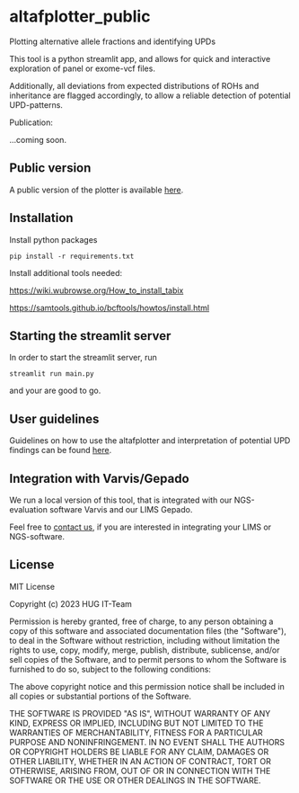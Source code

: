 # altafplotter_public

Plotting alternative allele fractions and identifying UPDs

This tool is a python streamlit app, and allows for quick and interactive exploration of panel or exome-vcf files.

Additionally, all deviations from expected distributions of ROHs and inheritance are flagged accordingly, to allow a reliable detection of potential UPD-patterns.

Publication:

...coming soon.

## Public version

A public version of the plotter is available [here](https://altafplotter.uni-leipzig.de/).

## Installation

Install python packages

`pip install -r requirements.txt`

Install additional tools needed:

https://wiki.wubrowse.org/How_to_install_tabix

https://samtools.github.io/bcftools/howtos/install.html

## Starting the streamlit server

In order to start the streamlit server, run

```
streamlit run main.py
```

and your are good to go.

## User guidelines

Guidelines on how to use the altafplotter and interpretation of potential UPD findings can be found [here](https://github.com/maxmilianr/altafplotter_public/blob/main/user_guideline/user_guideline.md).

## Integration with Varvis/Gepado

We run a local version of this tool, that is integrated with our NGS-evaluation software Varvis and our LIMS Gepado.

Feel free to [contact us](mailto:hug-ito@medizin.uni-leipzig.de), if you are interested in integrating your LIMS or NGS-software.

## License

MIT License

Copyright (c) 2023 HUG IT-Team

Permission is hereby granted, free of charge, to any person obtaining a copy
of this software and associated documentation files (the "Software"), to deal
in the Software without restriction, including without limitation the rights
to use, copy, modify, merge, publish, distribute, sublicense, and/or sell
copies of the Software, and to permit persons to whom the Software is
furnished to do so, subject to the following conditions:

The above copyright notice and this permission notice shall be included in all
copies or substantial portions of the Software.

THE SOFTWARE IS PROVIDED "AS IS", WITHOUT WARRANTY OF ANY KIND, EXPRESS OR
IMPLIED, INCLUDING BUT NOT LIMITED TO THE WARRANTIES OF MERCHANTABILITY,
FITNESS FOR A PARTICULAR PURPOSE AND NONINFRINGEMENT. IN NO EVENT SHALL THE
AUTHORS OR COPYRIGHT HOLDERS BE LIABLE FOR ANY CLAIM, DAMAGES OR OTHER
LIABILITY, WHETHER IN AN ACTION OF CONTRACT, TORT OR OTHERWISE, ARISING FROM,
OUT OF OR IN CONNECTION WITH THE SOFTWARE OR THE USE OR OTHER DEALINGS IN THE
SOFTWARE.
